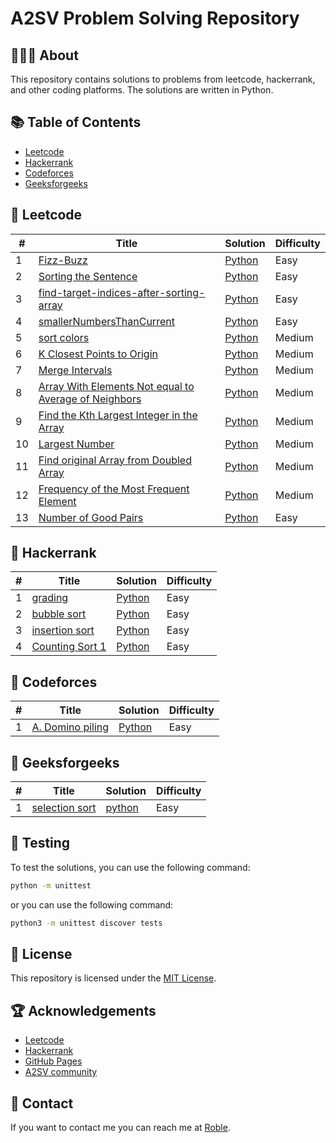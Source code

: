 # A2SV Problem Solving Repository

## 👨🏿‍💻 About

This repository contains solutions to problems from leetcode, hackerrank, and other coding platforms. The solutions are written in Python.

## 📚 Table of Contents

- [Leetcode](#-leetcode)
- [Hackerrank](#-hackerrank)
- [Codeforces](#-codeforces)
- [Geeksforgeeks](#-geeksforgeeks)

## 🎲 Leetcode

| # | Title | Solution | Difficulty |
|---| ----- | -------- | ---------- |
| 1 | [Fizz-Buzz](https://leetcode.com/problems/fizz-buzz/) | [Python](./leetcode/Fizz_Buzz.py) | Easy |
| 2 | [Sorting the Sentence](https://leetcode.com/problems/sorting-the-sentence/) | [Python](./leetcode/Sorting_the_Sentence.py) | Easy |
| 3 | [find-target-indices-after-sorting-array](https://leetcode.com/problems/find-target-indices-after-sorting-array/) | [Python](./leetcode/targetIndices.py) | Easy |
| 4 | [smallerNumbersThanCurrent](https://leetcode.com/problems/smaller-numbers-than-current/) | [Python](./leetcode/smallerNumbersThanCurrent.py) | Easy |
| 5 | [sort colors](https://leetcode.com/problems/sort-colors/) | [Python](./leetcode/Sort_Colors.py) | Medium |
| 6 | [K Closest Points to Origin](https://leetcode.com/problems/k-closest-points-to-origin/) | [Python](./leetcode/kClosest.py) | Medium |
| 7 | [Merge Intervals](https://leetcode.com/problems/merge-intervals/) | [Python](./leetcode/merge.py) | Medium |
| 8 | [Array With Elements Not equal to Average of Neighbors](https://leetcode.com/problems/array-with-elements-not-equal-to-average-of-neighbors) | [Python](./leetcode/rearrangeArray.py) | Medium |
| 9 | [Find the Kth Largest Integer in the Array](https://leetcode.com/problems/find-the-kth-largest-integer-in-the-array/) | [Python](./leetcode/kthLargestNumber.py) | Medium |
| 10 | [ Largest Number ](https://leetcode.com/problems/largest-number/) | [Python](./leetcode/Largest_Number.py) | Medium |
| 11 | [Find original Array from Doubled Array](https://leetcode.com/problems/find-original-array-from-doubled-array/) | [Python](./leetcode/findOriginalArray.py) | Medium |
| 12 | [Frequency of the Most Frequent Element](https://leetcode.com/problems/frequency-of-the-most-frequent-element/) | [Python](./leetcode/maxFrequency.py) | Medium |
| 13 | [Number of Good Pairs](https://leetcode.com/problems/number-of-good-pairs/) | [Python](./leetcode/numIdenticalPairs.py) | Easy |

## 🎲 Hackerrank
| # | Title | Solution | Difficulty |
|---| ----- | -------- | ---------- |
| 1 | [grading](https://www.hackerrank.com/challenges/grading/problem) | [Python](/hackerrank/Grading_Students.py) | Easy |
| 2 | [bubble sort](https://www.hackerrank.com/challenges/ctci-bubble-sort/problem) | [Python](/hackerrank/Counting_Swaps.py) | Easy |
| 3 | [insertion sort](https://www.hackerrank.com/challenges/runningtime/problem) | [Python](/hackerrank/Insertion_Sort1.py) | Easy |
| 4 | [Counting Sort 1](https://www.hackerrank.com/challenges/countingsort1/problem) | [Python](/hackerrank/Counting_Sort1.py) | Easy |

## 🎲 Codeforces

| # | Title | Solution | Difficulty |
|---| ----- | -------- | ---------- |
| 1 | [A. Domino piling](https://codeforces.com/problemset/problem/50/A) | [Python](./codeforces/A_Domino_piling.py) | Easy |


## 🎲 Geeksforgeeks

| # | Title | Solution | Difficulty |
|---| ----- | -------- | ---------- |
|1| [selection sort](https://www.geeksforgeeks.org/selection-sort/) | [python](./geeksforgeeks/Selection_Sort.py) | Easy |

## 🧪 Testing

To test the solutions, you can use the following command:

```bash
python -m unittest
```

or you can use the following command:

```bash
python3 -m unittest discover tests
```

## 🔐 License

This repository is licensed under the [MIT License](./LICENSE).

## 🏆 Acknowledgements

- [Leetcode](https://leetcode.com/)
- [Hackerrank](https://www.hackerrank.com/)
- [GitHub Pages](https://pages.github.com/)
- [A2SV community](#a2sv-problem-solving-repository)

## 📧 Contact

If you want to contact me you can reach me at [Roble](mailto:nftalemarega080@gmail.com).
